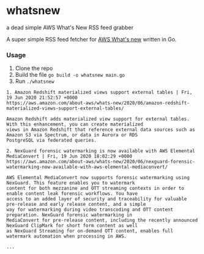 # whatsnew
a dead simple AWS What's New RSS feed grabber

A super simple RSS feed fetcher for 
[AWS What's new](https://aws.amazon.com/new/?nc1=f_cc&whats-new-content-all.sort-by=item.additionalFields.postDateTime&whats-new-content-all.sort-order=desc) written in Go.

### Usage

1. Clone the repo
2. Build the file `go build -o whatsnew main.go`
3. Run `./whatsnew`

```
1. Amazon Redshift materialized views support external tables | Fri, 19 Jun 2020 21:52:57 +0000
https://aws.amazon.com/about-aws/whats-new/2020/06/amazon-redshift-materialized-views-support-external-tables/

Amazon Redshift adds materialized view support for external tables. With this enhancement, you can create materialized
views in Amazon Redshift that reference external data sources such as Amazon S3 via Spectrum, or data in Aurora or RDS
PostgreSQL via federated queries.

2. NexGuard forensic watermarking is now available with AWS Elemental MediaConvert | Fri, 19 Jun 2020 18:02:29 +0000
https://aws.amazon.com/about-aws/whats-new/2020/06/nexguard-forensic-watermarking-now-available-with-aws-elemental-mediaconvert/

AWS Elemental MediaConvert now supports forensic watermarking using NexGuard. This feature enables you to watermark
content for both mezzanine and OTT streaming contexts in order to enable content leak forensic workflows. You have
access to an added layer of security and traceability for valuable pre-release and early release content, and a simple
way for watermarking during video transcoding and OTT content preparation. NexGuard forensic watermarking in
MediaConvert for pre-release content, including the recently announced NexGuard ClipMark for short form content as well
as NexGuard Streaming for on-demand OTT content, enables full watermark automation when processing in AWS.

...
```